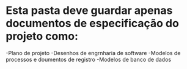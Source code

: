# Esta pasta deve guardar apenas documentos de especificação do projeto como:
-Plano de projeto
-Desenhos de engrnharia de software
-Modelos de processos e doumentos de registro
-Modelos de banco de dados
